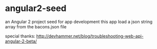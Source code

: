# angular2-seed
an Angular 2 project seed for app development
this app load a json string array from the bacons.json file

special thanks: http://devhammer.net/blog/troubleshooting-web-api-angular-2-beta/
